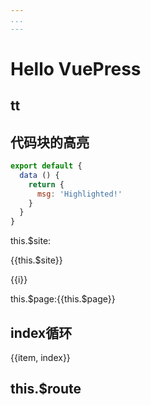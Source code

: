 ```yaml
---
...
---
```

# Hello VuePress

## tt

## 代码块的高亮
``` js {1,3-4}
export default {
  data () {
    return {
      msg: 'Highlighted!'
    }
  }
}
```

this.$site:

{{this.$site}}

<span v-for="i in 3"> {{i}}</span>

this.$page:{{this.$page}}
## index循环
<p v-for="item,index in  $site"> {{item, index}}</p>

## this.$route
<!-- {{this.$router}} -->
